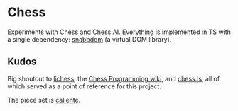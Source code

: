# Chess

Experiments with Chess and Chess AI. Everything is implemented in TS
with a single dependency:
[snabbdom](https://github.com/snabbdom/snabbdom) (a virtual DOM
library).

## Kudos

Big shoutout to [lichess](https://lichess.org/), the [Chess
Programming wiki](https://www.chessprogramming.org/Main_Page), and
[chess.js](https://github.com/jhlywa/chess.js), all of which served as
a point of reference for this project.

The piece set is [caliente](https://github.com/avi-0/caliente).
